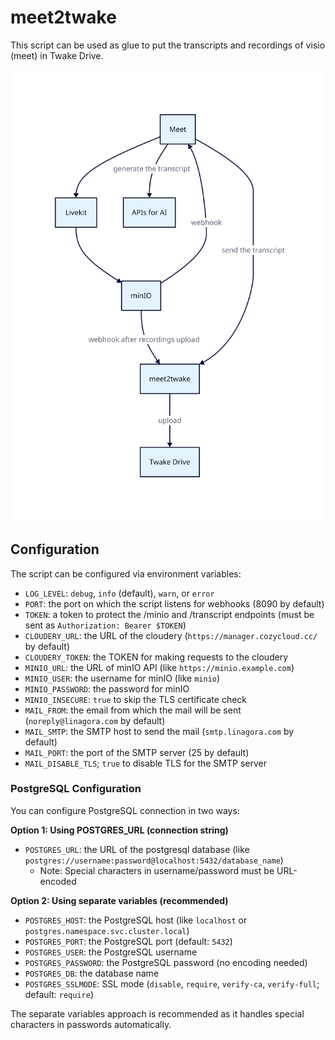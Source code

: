# meet2twake

This script can be used as glue to put the transcripts and recordings of visio
(meet) in Twake Drive.

![diagram](docs/diagram.svg)

## Configuration

The script can be configured via environment variables:

* `LOG_LEVEL`: `debug`, `info` (default), `warn`, or `error`
* `PORT`: the port on which the script listens for webhooks (8090 by default)
* `TOKEN`: a token to protect the /minio and /transcript endpoints (must be sent as `Authorization: Bearer $TOKEN`)
* `CLOUDERY_URL`: the URL of the cloudery (`https://manager.cozycloud.cc/` by default)
* `CLOUDERY_TOKEN`: the TOKEN for making requests to the cloudery
* `MINIO_URL`: the URL of minIO API (like `https://minio.example.com`)
* `MINIO_USER`: the username for minIO (like `minio`)
* `MINIO_PASSWORD`: the password for minIO
* `MINIO_INSECURE`: `true` to skip the TLS certificate check
* `MAIL_FROM`: the email from which the mail will be sent (`noreply@linagora.com` by default)
* `MAIL_SMTP`: the SMTP host to send the mail (`smtp.linagora.com` by default)
* `MAIL_PORT`: the port of the SMTP server (25 by default)
* `MAIL_DISABLE_TLS`; `true` to disable TLS for the SMTP server

### PostgreSQL Configuration

You can configure PostgreSQL connection in two ways:

**Option 1: Using POSTGRES_URL (connection string)**
* `POSTGRES_URL`: the URL of the postgresql database (like `postgres://username:password@localhost:5432/database_name`)
  - Note: Special characters in username/password must be URL-encoded

**Option 2: Using separate variables (recommended)**
* `POSTGRES_HOST`: the PostgreSQL host (like `localhost` or `postgres.namespace.svc.cluster.local`)
* `POSTGRES_PORT`: the PostgreSQL port (default: `5432`)
* `POSTGRES_USER`: the PostgreSQL username
* `POSTGRES_PASSWORD`: the PostgreSQL password (no encoding needed)
* `POSTGRES_DB`: the database name
* `POSTGRES_SSLMODE`: SSL mode (`disable`, `require`, `verify-ca`, `verify-full`; default: `require`)

The separate variables approach is recommended as it handles special characters in passwords automatically.
